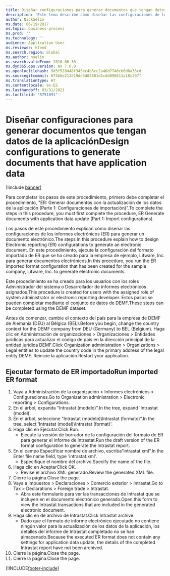 ```yaml
---
title: Diseñar configuraciones para generar documentos que tengan datos de la aplicación
description: 'Este tema describe cómo diseñar las configuraciones de los informes electrónicos (ER) para generar un documento electrónico. (Parte 1: importar configuraciones).'
author: NickSelin
ms.date: 06/19/2017
ms.topic: business-process
ms.prod: ''
ms.technology: ''
audience: Application User
ms.reviewer: kfend
ms.search.region: Global
ms.author: nselin
ms.search.validFrom: 2016-06-30
ms.dyn365.ops.version: AX 7.0.0
ms.openlocfilehash: 9d3f528d48f345ec4b5cc2a46d7740cb6d0a36cd
ms.sourcegitcommit: 074b6e212d19dd5d84881d1cdd096611a18c207f
ms.translationtype: HT
ms.contentlocale: es-ES
ms.lasthandoff: 03/31/2021
ms.locfileid: "5751091"
---
```

# <a name="design-configurations-to-generate-documents-that-have-application-data"></a><span data-ttu-id="26433-104">Diseñar configuraciones para generar documentos que tengan datos de la aplicación</span><span class="sxs-lookup"><span data-stu-id="26433-104">Design configurations to generate documents that have application data</span></span>

[!include [banner](../../includes/banner.md)]

<span data-ttu-id="26433-105">Para completar los pasos de este procedimiento, primero debe completar el procedimiento, "ER: Generar documentos con la actualización de los datos de la aplicación (Parte 1: Configuraciones de importación)".</span><span class="sxs-lookup"><span data-stu-id="26433-105">To complete the steps in this procedure, you must first complete the procedure, ER Generate documents with application data update (Part 1: Import configurations).</span></span>



<span data-ttu-id="26433-106">Los pasos de este procedimiento explican cómo diseñar las configuraciones de los informes electrónicos (ER) para generar un documento electrónico.</span><span class="sxs-lookup"><span data-stu-id="26433-106">The steps in this procedure explain how to design Electronic reporting (ER) configurations to generate an electronic document.</span></span> <span data-ttu-id="26433-107">En este procedimiento, ejecute la configuración del formato importado de ER que se ha creado para la empresa de ejemplo, Litware, Inc. para generar documentos electrónicos.</span><span class="sxs-lookup"><span data-stu-id="26433-107">In this procedure, you run the ER imported format configuration that has been created for the sample company, Litware, Inc. to generate electronic documents.</span></span>



<span data-ttu-id="26433-108">Este procedimiento se ha creado para los usuarios con los roles Administrador del sistema o Desarrollador de informes electrónicos asignados.</span><span class="sxs-lookup"><span data-stu-id="26433-108">This procedure is created for users with the assigned role of system administrator or electronic reporting developer.</span></span> <span data-ttu-id="26433-109">Estos pasos se pueden completar mediante el conjunto de datos de DEMF.</span><span class="sxs-lookup"><span data-stu-id="26433-109">These steps can be completed using the DEMF dataset.</span></span> 



<span data-ttu-id="26433-110">Antes de comenzar, cambie el contexto del país para la empresa de DEMF de Alemania (DEU) al Bélgica (BEL).</span><span class="sxs-lookup"><span data-stu-id="26433-110">Before you begin, change the country context for the DEMF company from DEU (Germany) to BEL (Belgium).</span></span> <span data-ttu-id="26433-111">Haga clic en Administración de organizaciones > Organizaciones > Entidades jurídicas para actualizar el código de país en la dirección principal de la entidad jurídica DEMF.</span><span class="sxs-lookup"><span data-stu-id="26433-111">Click Organization administration > Organizations > Legal entities to update the country code in the primary address of the legal entity DEMF.</span></span> <span data-ttu-id="26433-112">Reinicie la aplicación.</span><span class="sxs-lookup"><span data-stu-id="26433-112">Restart your application.</span></span>


## <a name="run-imported-er-format"></a><span data-ttu-id="26433-113">Ejecutar formato de ER importado</span><span class="sxs-lookup"><span data-stu-id="26433-113">Run imported ER format</span></span>
1. <span data-ttu-id="26433-114">Vaya a Administración de la organización > Informes electrónicos > Configuraciones.</span><span class="sxs-lookup"><span data-stu-id="26433-114">Go to Organization administration > Electronic reporting > Configurations.</span></span>
2. <span data-ttu-id="26433-115">En el árbol, expanda "Intrastat (modelo)".</span><span class="sxs-lookup"><span data-stu-id="26433-115">In the tree, expand 'Intrastat (model)'.</span></span>
3. <span data-ttu-id="26433-116">En el árbol, seleccione "Intrastat (modelo)\Intrastat (formato)".</span><span class="sxs-lookup"><span data-stu-id="26433-116">In the tree, select 'Intrastat (model)\Intrastat (format)'.</span></span>
4. <span data-ttu-id="26433-117">Haga clic en Ejecutar.</span><span class="sxs-lookup"><span data-stu-id="26433-117">Click Run.</span></span>
    * <span data-ttu-id="26433-118">Ejecute la versión de borrador de la configuración del formato de ER para generar el informe de Intrastat.</span><span class="sxs-lookup"><span data-stu-id="26433-118">Run the draft version of the ER format configuration to generate the Intrastat report.</span></span>  
5. <span data-ttu-id="26433-119">En el campo Especificar nombre de archivo, escriba“intrastat.xml”.</span><span class="sxs-lookup"><span data-stu-id="26433-119">In the Enter file name field, type 'intrastat.xml'.</span></span>
    * <span data-ttu-id="26433-120">Especifique el nombre del archivo.</span><span class="sxs-lookup"><span data-stu-id="26433-120">Specify the name of the file.</span></span>  
6. <span data-ttu-id="26433-121">Haga clic en Aceptar</span><span class="sxs-lookup"><span data-stu-id="26433-121">Click OK.</span></span>
    * <span data-ttu-id="26433-122">Revise el archivo XML generado.</span><span class="sxs-lookup"><span data-stu-id="26433-122">Review the generated XML file.</span></span>  
7. <span data-ttu-id="26433-123">Cierre la página.</span><span class="sxs-lookup"><span data-stu-id="26433-123">Close the page.</span></span>
8. <span data-ttu-id="26433-124">Vaya a Impuestos > Declaraciones > Comercio exterior > Intrastat.</span><span class="sxs-lookup"><span data-stu-id="26433-124">Go to Tax > Declarations > Foreign trade > Intrastat.</span></span>
    * <span data-ttu-id="26433-125">Abra este formulario para ver las transacciones de Intrastat que se incluyen en el documento electrónico generado.</span><span class="sxs-lookup"><span data-stu-id="26433-125">Open this form to view the Intrastat transactions that are included in the generated electronic document.</span></span>  
9. <span data-ttu-id="26433-126">Haga clic en de archivo de Intrastat.</span><span class="sxs-lookup"><span data-stu-id="26433-126">Click Intrastat archive.</span></span>
    * <span data-ttu-id="26433-127">Dado que el formato de informe electrónico ejecutado no contiene ningún valor para la actualización de los datos de la aplicación, los detalles del informe de Intrastat completado no se han almacenado.</span><span class="sxs-lookup"><span data-stu-id="26433-127">Because the executed ER format does not contain any settings for application data update, the details of the completed Intrastat report have not been archived.</span></span>  
10. <span data-ttu-id="26433-128">Cierre la página.</span><span class="sxs-lookup"><span data-stu-id="26433-128">Close the page.</span></span>
11. <span data-ttu-id="26433-129">Cierre la página.</span><span class="sxs-lookup"><span data-stu-id="26433-129">Close the page.</span></span>



[!INCLUDE[footer-include](../../../../includes/footer-banner.md)]